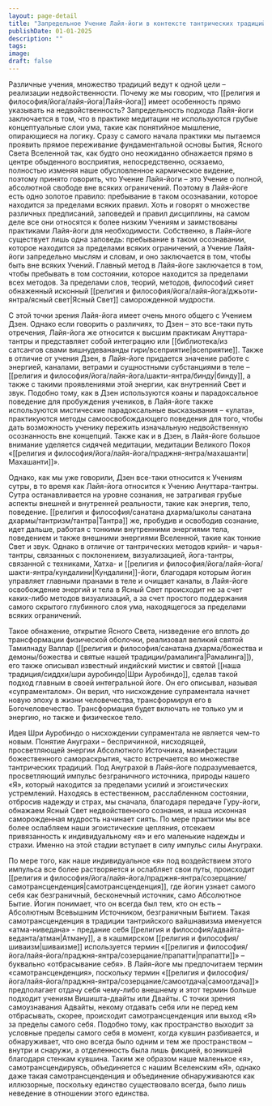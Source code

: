 ```yaml
---
layout: page-detail
title: "Запредельное Учение Лайя-йоги в контексте тантрических традиций индуизма и буддизма"
publishDate: 01-01-2025
description: ""
tags:
image:
draft: false
---
```


 Различные учения, множество традиций ведут к одной цели – реализации недвойственности. Почему же мы говорим, что [[религия и философия/йога/лайя-йога|Лайя-йога]] имеет особенность прямо указывать на недвойственность? Запредельность подхода Лайя-йоги заключается в том, что в практике медитации не используются грубые концептуальные слои ума, такие как понятийное мышление, опирающиеся на логику. Сразу с самого начала практики мы пытаемся проявить прямое переживание фундаментальной основы Бытия, Ясного Света Вселенной так, как будто оно неожиданно обнажается прямо в центре обыденного восприятия, непосредственно, осязаемо, полностью изменяя наше обусловленное кармическое видение, поэтому принято говорить, что Учение Лайя-йоги – это Учение о полной, абсолютной свободе вне всяких ограничений. Поэтому в Лайя-йоге есть одно золотое правило: пребывание в таком осознавании, которое находится за пределами всяких правил. Хоть и говорят о множестве различных предписаний, заповедей и правил дисциплины, на самом деле все они относятся к более низким Учениям и заимствованы практиками Лайя-йоги для необходимости. Собственно, в Лайя-йоге существует лишь одна заповедь: пребывание в таком осознавании, которое находится за пределами всяких ограничений, а Учение Лайя-йоги запредельно мыслям и словам, и оно заключается в том, чтобы быть вне всяких Учений. Главный метод в Лайя-йоге заключается в том, чтобы пребывать в том состоянии, которое находится за пределами всех методов. За пределами слов, теорий, методов, философий сияет обнаженный исконный [[религия и философия/йога/лайя-йога/джьоти-янтра/ясный свет|Ясный Свет]] саморожденной мудрости. 

 С этой точки зрения Лайя-йога имеет очень много общего с Учением Дзен. Однако если говорить о различиях, то Дзен – это все-таки путь отречения, Лайя-йога же относится к высшим практикам Ануттара-тантры и представляет собой интеграцию или [[библиотека/из сатсангов свами вишнудевананды гири/всеприятие|всеприятие]]. Также в отличие от учения Дзен, в Лайя-йоге придается значение работе с энергией, каналами, ветрами и сущностными субстанциями в теле – [[религия и философия/йога/лайя-йога/шакти-янтра/бинду|бинду]], а также с такими проявлениями этой энергии, как внутренний Свет и звук. Подобно тому, как в Дзен используются коаны и парадоксальное поведение для пробуждения учеников, в Лайя-йоге также используются мистические парадоксальные высказывания – «улата», практикуются методы самоосвобождающего поведения для того, чтобы дать возможность ученику пережить изначальную недвойственную осознанность вне концепций. Также как и в Дзен, в Лайя-йоге большое внимание уделяется сидячей медитации, медитации Великого Покоя «[[религия и философия/йога/лайя-йога/праджня-янтра/махашанти|Махашанти]]». 

 Однако, как мы уже говорили, Дзен все-таки относится к Учениям сутры, в то время как Лайя-йога относится к Учению Ануттара-тантры. Сутра останавливается на уровне сознания, не затрагивая грубые аспекты внешней и внутренней реальности, такие как энергия, тело, поведение. [[религия и философия/санатана дхарма/школы санатана дхармы/тантризм/тантра|Тантра]] же, пробудив и освободив сознание, идет дальше, работая с тонкими внутренними энергиями тела, поведением и также внешними энергиями Вселенной, такие как тонкие Свет и звук. Однако в отличие от тантрических методов крийя- и чарья-тантры, связанных с поклонением, визуализацией, йога-тантры, связанной с техниками, Хатха- и [[религия и философия/йога/лайя-йога/шакти-янтра/кундалини|Кундалини]]-йоги, благодаря которым йогин управляет главными пранами в теле и очищает каналы, в Лайя-йоге освобождение энергий и тела в Ясный Свет происходит не за счет каких-либо методов визуализаций, а за счет простого поддержания самого скрытого глубинного слоя ума, находящегося за пределами всяких ограничений. 

 Такое обнажение, открытие Ясного Света, низведение его вплоть до трансформации физической оболочки, реализовал великий святой Тамилнаду Валлар ([[религия и философия/санатана дхарма/божества и демоны/божества и святые нашей традиции/рамалинга|Рамалинга]]), его также описывал известный индийский мистик и святой [[наша традиция/сиддхи/шри ауробиндо|Шри Ауробиндо]], сделав такой подход главным в своей интегральной йоге. Он его описывал, называя «супраменталом». Он верил, что нисхождение супраментала начнет новую эпоху в жизни человечества, трансформируя его в Богочеловечество. Трансформация будет включать не только ум и энергию, но также и физическое тело. 

 Идея Шри Ауробиндо о нисхождении супраментала не является чем-то новым. Понятие Ануграхи – беспричинной, нисходящей, просветляющей энергии Абсолютного Источника, манифестации божественного самораскрытия, часто встречается во множестве тантрических традиций. Под Ануграхой в Лайя-йоге подразумевается, просветляющий импульс безграничного источника, природы нашего «Я», который находится за пределами усилий и эгоистических устремлений. Находясь в естественном, расслабленном состоянии, отбросив надежду и страх, мы сначала, благодаря передаче Гуру-йоги, обнажаем Ясный Свет недвойственного сознания, и наша исконная саморожденная мудрость начинает сиять. По мере практики мы все более ослабляем наши эгоистические цепляния, отсекаем привязанность к индивидуальному «я» и его маленькие надежды и страхи. Именно на этой стадии вступает в силу импульс силы Ануграхи. 

 По мере того, как наше индивидуальное «я» под воздействием этого импульса все более растворяется и ослабляет свои путы, происходит [[религия и философия/йога/лайя-йога/праджня-янтра/созерцание/самотрансценденция|самотрансценденция]], где йогин узнает самого себя как безграничный, бесконечный источник, само Абсолютное Бытие. Йогин понимает, что он всегда был тем, кто он есть – Абсолютным Всевышним Источником, безграничным Бытием. Такая самотрансценденция в традиции тантрийского вайшнавизма именуется «атма-ниведана» - предание себя [[религия и философия/адвайта-веданта/атман|Атману]], а в кашмирском [[религия и философия/шиваизм|шиваизме]] используется термин «[[религия и философия/йога/лайя-йога/праджня-янтра/созерцание/прапатти|прапатти]]» – буквально «отбрасывание себя». В Лайя-йоге мы предпочитаем термин «самотрансценденция», поскольку термин «[[религия и философия/йога/лайя-йога/праджня-янтра/созерцание/самоотдача|самоотдача]]» предполагает отдачу себя чему-либо внешнему и этот термин больше подходит учениям Вишишта-двайты или Двайты. С точки зрения самоузнавания Адвайты, некому отдавать себя или не перед кем отбрасывать, скорее, происходит самотрансценденция или выход «Я» за пределы самого себя. Подобно тому, как пространство выходит за условные пределы самого себя в момент, когда кувшин разбивается, и обнаруживает, что оно всегда было одним и тем же пространством – внутри и снаружи, а отделенность была лишь фикцией, возникшей благодаря стенкам кувшина. Таким же образом наше маленькое «я», самотрансцендируясь, объединяется с нашим Вселенским «Я», однако даже такая самотрансценденция и объединение обнаруживаются как иллюзорные, поскольку единство существовало всегда, было лишь неведение в отношении этого единства. 
